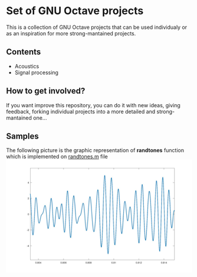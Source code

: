 # Set of GNU Octave projects

This is a collection of GNU Octave projects that can be used individualy or as an 
inspiration for more strong-mantained projects.

## Contents

- Acoustics
- Signal processing

## How to get involved?

If you want improve this repository, you can do it with new ideas, giving feedback, forking 
individual projects into a more detailed and strong-mantained one...

## Samples

The following picture is the graphic representation of **randtones** function 
which is implemented on [randtones.m](./inst/randtones.m) file
![wave](./assets/wave.jpg)

